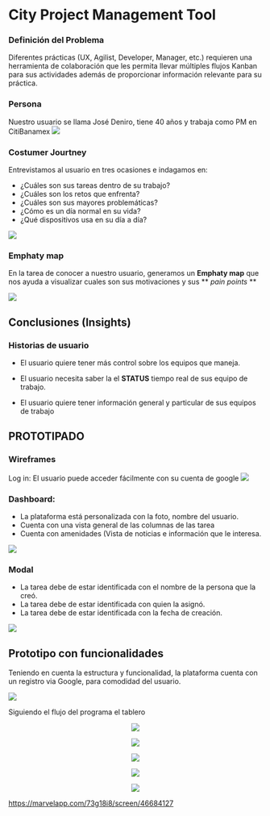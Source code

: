 # City Project Management Tool

### Definición del Problema

Diferentes prácticas (UX, Agilist, Developer, Manager, etc.) requieren una
herramienta de colaboración que les permita llevar múltiples flujos Kanban para
sus actividades además de proporcionar información relevante para su práctica.

### Persona

Nuestro usuario se llama José Deniro, tiene 40 años y trabaja como PM en CitiBanamex
![](https://raw.githubusercontent.com/CitlalliDMG/sparta/master/img/persona.jpg)


### Costumer Jourtney
Entrevistamos al usuario en tres ocasiones e indagamos en:


* ¿Cuáles son sus tareas dentro de su trabajo?
* ¿Cuáles son los retos que enfrenta?
* ¿Cuáles son sus mayores problemáticas?
* ¿Cómo es un día normal en su vida?
* ¿Qué dispositivos usa en su día a día?

![](https://raw.githubusercontent.com/CitlalliDMG/sparta/master/img/IMG_20180811_132816.jpg)


### Emphaty map

En la tarea de conocer a nuestro usuario, generamos un **Emphaty map** que nos ayuda a visualizar cuales son sus motivaciones y sus ** *pain points* **

![](https://raw.githubusercontent.com/CitlalliDMG/sparta/master/img/empathy-map-no-stickies%20(1).png)


## Conclusiones (Insights)

### Historias de usuario

* El usuario quiere tener más control sobre los equipos que maneja.

* El usuario necesita saber la el **STATUS** tiempo real de sus equipo de trabajo.

* El usuario quiere tener información general y particular de sus equipos de trabajo

## PROTOTIPADO

### Wireframes

Log in: El usuario puede acceder fácilmente con su cuenta de google
![](https://raw.githubusercontent.com/CitlalliDMG/sparta/master/img/scketch00.jpg)

### Dashboard:
* La plataforma está personalizada con la foto, nombre del usuario.
* Cuenta con una vista general de las columnas de las tarea
* Cuenta con amenidades (Vista de noticias e información que le interesa.

![](https://raw.githubusercontent.com/CitlalliDMG/sparta/master/img/scketch01.jpg)

### Modal

* La tarea debe de estar identificada con el nombre de la persona que la creó.
* La tarea debe de estar identificada con quien la asignó.
* La tarea debe de estar identificada con la fecha de creación.

![](https://raw.githubusercontent.com/CitlalliDMG/sparta/master/img/scketchmodal.jpg)


## Prototipo con funcionalidades

Teniendo en cuenta la estructura y funcionalidad, la plataforma cuenta con un registro via Google, para comodidad del usuario.

![](https://github.com/CitlalliDMG/sparta/blob/master/img/Prototipo%20login.png)

Siguiendo el flujo del programa el tablero 
<p align="center">
 <img src="img/Prototipo vista01.png"> 
</p>

<p align="center">
 <img src="img/Prototipo vista02.png"> 
</p>

<p align="center">
 <img src="img/Prototipo vista03.png"> 
</p>

<p align="center">
 <img src="img/testing.jpeg"> 
</p>

<p align="center">
 <img src="img/testing.jpeg"> 
</p>

https://marvelapp.com/73g18i8/screen/46684127

